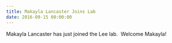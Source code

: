 ```yaml
---
title: Makayla Lancaster Joins Lab
date: 2016-09-15 00:00:00
---
```



Makayla Lancaster has just joined the Lee lab. &nbsp;Welcome Makayla!